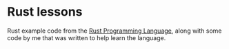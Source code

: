 # Rust lessons

Rust example code from the [Rust Programming
Language](https://doc.rust-lang.org/book/title-page.html), along with some code by me that was
written to help learn the language.


